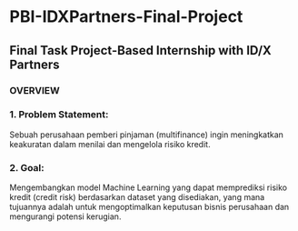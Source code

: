 # PBI-IDXPartners-Final-Project

## Final Task Project-Based Internship with ID/X Partners

### OVERVIEW
### 1. Problem Statement:
Sebuah perusahaan pemberi pinjaman (multifinance) ingin meningkatkan keakuratan dalam menilai dan mengelola risiko kredit.
### 2. Goal:
Mengembangkan model Machine Learning yang dapat memprediksi risiko kredit (credit risk) berdasarkan dataset yang disediakan, yang mana tujuannya adalah untuk mengoptimalkan keputusan bisnis perusahaan dan mengurangi potensi kerugian.
